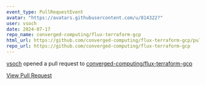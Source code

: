 ```yaml
---
event_type: PullRequestEvent
avatar: "https://avatars.githubusercontent.com/u/814322?"
user: vsoch
date: 2024-07-17
repo_name: converged-computing/flux-terraform-gcp
html_url: https://github.com/converged-computing/flux-terraform-gcp/pull/13
repo_url: https://github.com/converged-computing/flux-terraform-gcp
---
```


<a href='https://github.com/vsoch' target='_blank'>vsoch</a> opened a pull request to <a href='https://github.com/converged-computing/flux-terraform-gcp' target='_blank'>converged-computing/flux-terraform-gcp</a>

<a href='https://github.com/converged-computing/flux-terraform-gcp/pull/13' target='_blank'>View Pull Request</a>